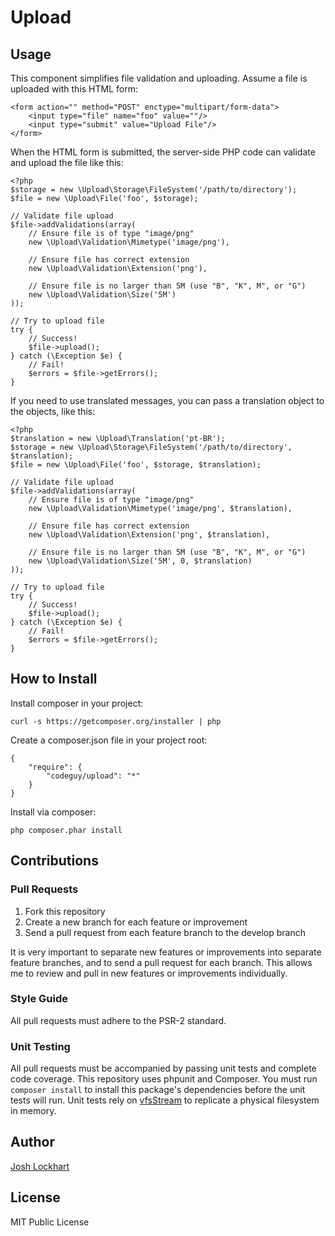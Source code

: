 # Upload

## Usage

This component simplifies file validation and uploading. Assume a file is uploaded with this HTML form:

    <form action="" method="POST" enctype="multipart/form-data">
        <input type="file" name="foo" value=""/>
        <input type="submit" value="Upload File"/>
    </form>

When the HTML form is submitted, the server-side PHP code can validate and upload the file like this:

    <?php
    $storage = new \Upload\Storage\FileSystem('/path/to/directory');
    $file = new \Upload\File('foo', $storage);

    // Validate file upload
    $file->addValidations(array(
        // Ensure file is of type "image/png"
        new \Upload\Validation\Mimetype('image/png'),

        // Ensure file has correct extension
        new \Upload\Validation\Extension('png'),

        // Ensure file is no larger than 5M (use "B", "K", M", or "G")
        new \Upload\Validation\Size('5M')
    ));

    // Try to upload file
    try {
        // Success!
        $file->upload();
    } catch (\Exception $e) {
        // Fail!
        $errors = $file->getErrors();
    }

If you need to use translated messages, you can pass a translation object to the objects, like this:

    <?php
    $translation = new \Upload\Translation('pt-BR');
    $storage = new \Upload\Storage\FileSystem('/path/to/directory', $translation);
    $file = new \Upload\File('foo', $storage, $translation);

    // Validate file upload
    $file->addValidations(array(
        // Ensure file is of type "image/png"
        new \Upload\Validation\Mimetype('image/png', $translation),

        // Ensure file has correct extension
        new \Upload\Validation\Extension('png', $translation),

        // Ensure file is no larger than 5M (use "B", "K", M", or "G")
        new \Upload\Validation\Size('5M', 0, $translation)
    ));

    // Try to upload file
    try {
        // Success!
        $file->upload();
    } catch (\Exception $e) {
        // Fail!
        $errors = $file->getErrors();
    }

## How to Install

Install composer in your project:

    curl -s https://getcomposer.org/installer | php

Create a composer.json file in your project root:

    {
        "require": {
            "codeguy/upload": "*"
        }
    }

Install via composer:

    php composer.phar install

## Contributions

### Pull Requests

1. Fork this repository
2. Create a new branch for each feature or improvement
3. Send a pull request from each feature branch to the develop branch

It is very important to separate new features or improvements into separate feature branches, and to send a pull
request for each branch. This allows me to review and pull in new features or improvements individually.

### Style Guide

All pull requests must adhere to the PSR-2 standard.

### Unit Testing

All pull requests must be accompanied by passing unit tests and complete code coverage. This repository uses phpunit
and Composer. You must run `composer install` to install this package's dependencies before the unit tests will run.
Unit tests rely on [vfsStream](http://vfs.bovigo.org/) to replicate a physical filesystem in memory.

## Author

[Josh Lockhart](https://github.com/codeguy)

## License

MIT Public License
